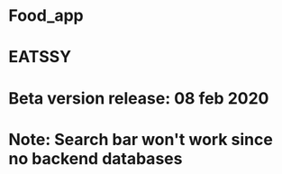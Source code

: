 # Food_app 
# EATSSY
# Beta version release: 08 feb 2020
# Note: Search bar won't work since no backend databases
